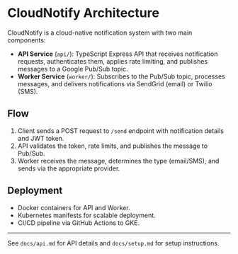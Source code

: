 # CloudNotify Architecture

CloudNotify is a cloud-native notification system with two main components:

- **API Service** (`api/`): TypeScript Express API that receives notification requests, authenticates them, applies rate limiting, and publishes messages to a Google Pub/Sub topic.
- **Worker Service** (`worker/`): Subscribes to the Pub/Sub topic, processes messages, and delivers notifications via SendGrid (email) or Twilio (SMS).

## Flow
1. Client sends a POST request to `/send` endpoint with notification details and JWT token.
2. API validates the token, rate limits, and publishes the message to Pub/Sub.
3. Worker receives the message, determines the type (email/SMS), and sends via the appropriate provider.

## Deployment
- Docker containers for API and Worker.
- Kubernetes manifests for scalable deployment.
- CI/CD pipeline via GitHub Actions to GKE.

---
See `docs/api.md` for API details and `docs/setup.md` for setup instructions.